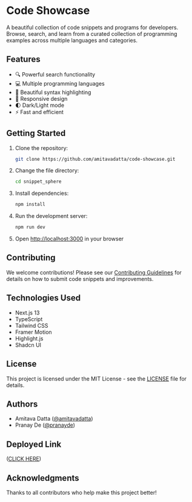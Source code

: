 # Code Showcase

A beautiful collection of code snippets and programs for developers. Browse, search, and learn from a curated collection of programming examples across multiple languages and categories.

## Features

- 🔍 Powerful search functionality
- 💻 Multiple programming languages
- 🎨 Beautiful syntax highlighting
- 📱 Responsive design
- 🌓 Dark/Light mode
- ⚡ Fast and efficient

## Getting Started

1. Clone the repository:
   ```bash
   git clone https://github.com/amitavadatta/code-showcase.git
   ```
2. Change the file directory:
    ```bash
    cd snippet_sphere
    ```

3. Install dependencies:
   ```bash
   npm install
   ```

4. Run the development server:
   ```bash
   npm run dev
   ```

5. Open [http://localhost:3000](http://localhost:3000) in your browser

## Contributing

We welcome contributions! Please see our [Contributing Guidelines](CONTRIBUTING.md) for details on how to submit code snippets and improvements.

## Technologies Used

- Next.js 13
- TypeScript
- Tailwind CSS
- Framer Motion
- Highlight.js
- Shadcn UI

## License

This project is licensed under the MIT License - see the [LICENSE](LICENSE) file for details.

## Authors

- Amitava Datta ([@amitavadatta](https://github.com/amitavadatta))
- Pranay De ([@pranayde](https://github.com/pranayde))

## Deployed Link
([CLICK HERE](https://snippetsphere-five.vercel.app/))

## Acknowledgments

Thanks to all contributors who help make this project better!